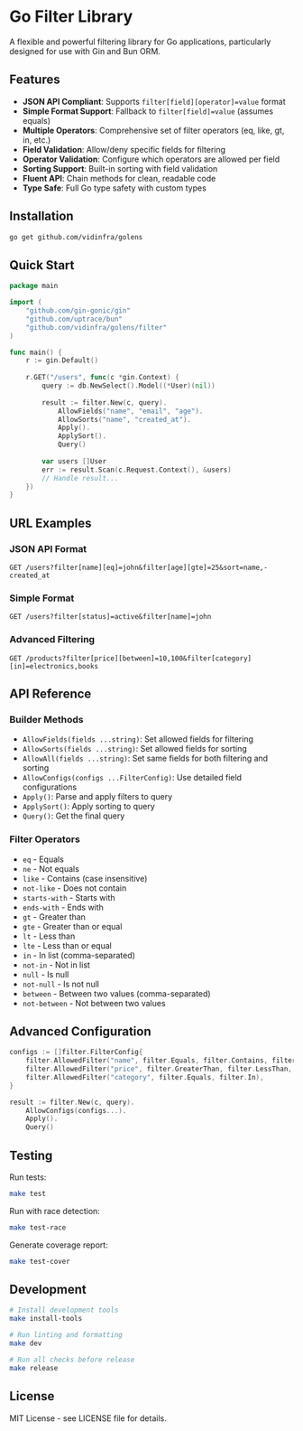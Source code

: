 # Go Filter Library

A flexible and powerful filtering library for Go applications, particularly designed for use with Gin and Bun ORM.

## Features

- **JSON API Compliant**: Supports `filter[field][operator]=value` format
- **Simple Format Support**: Fallback to `filter[field]=value` (assumes equals)
- **Multiple Operators**: Comprehensive set of filter operators (eq, like, gt, in, etc.)
- **Field Validation**: Allow/deny specific fields for filtering
- **Operator Validation**: Configure which operators are allowed per field
- **Sorting Support**: Built-in sorting with field validation
- **Fluent API**: Chain methods for clean, readable code
- **Type Safe**: Full Go type safety with custom types

## Installation

```bash
go get github.com/vidinfra/golens
```

## Quick Start

```go
package main

import (
    "github.com/gin-gonic/gin"
    "github.com/uptrace/bun"
    "github.com/vidinfra/golens/filter"
)

func main() {
    r := gin.Default()
    
    r.GET("/users", func(c *gin.Context) {
        query := db.NewSelect().Model((*User)(nil))
        
        result := filter.New(c, query).
            AllowFields("name", "email", "age").
            AllowSorts("name", "created_at").
            Apply().
            ApplySort().
            Query()
            
        var users []User
        err := result.Scan(c.Request.Context(), &users)
        // Handle result...
    })
}
```

## URL Examples

### JSON API Format
```
GET /users?filter[name][eq]=john&filter[age][gte]=25&sort=name,-created_at
```

### Simple Format
```
GET /users?filter[status]=active&filter[name]=john
```

### Advanced Filtering
```
GET /products?filter[price][between]=10,100&filter[category][in]=electronics,books
```

## API Reference

### Builder Methods

- `AllowFields(fields ...string)`: Set allowed fields for filtering
- `AllowSorts(fields ...string)`: Set allowed fields for sorting  
- `AllowAll(fields ...string)`: Set same fields for both filtering and sorting
- `AllowConfigs(configs ...FilterConfig)`: Use detailed field configurations
- `Apply()`: Parse and apply filters to query
- `ApplySort()`: Apply sorting to query
- `Query()`: Get the final query

### Filter Operators

- `eq` - Equals
- `ne` - Not equals  
- `like` - Contains (case insensitive)
- `not-like` - Does not contain
- `starts-with` - Starts with
- `ends-with` - Ends with
- `gt` - Greater than
- `gte` - Greater than or equal
- `lt` - Less than
- `lte` - Less than or equal
- `in` - In list (comma-separated)
- `not-in` - Not in list
- `null` - Is null
- `not-null` - Is not null
- `between` - Between two values (comma-separated)
- `not-between` - Not between two values

## Advanced Configuration

```go
configs := []filter.FilterConfig{
    filter.AllowedFilter("name", filter.Equals, filter.Contains, filter.StartsWith),
    filter.AllowedFilter("price", filter.GreaterThan, filter.LessThan, filter.Between),
    filter.AllowedFilter("category", filter.Equals, filter.In),
}

result := filter.New(c, query).
    AllowConfigs(configs...).
    Apply().
    Query()
```

## Testing

Run tests:
```bash
make test
```

Run with race detection:
```bash
make test-race  
```

Generate coverage report:
```bash
make test-cover
```

## Development

```bash
# Install development tools
make install-tools

# Run linting and formatting
make dev

# Run all checks before release
make release
```

## License

MIT License - see LICENSE file for details.
